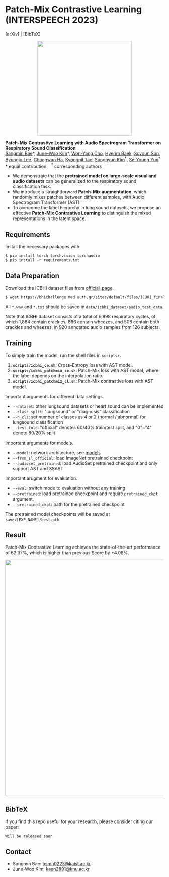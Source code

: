 # Patch-Mix Contrastive Learning (INTERSPEECH 2023)
[arXiv] | [BibTeX]


<p align="center">
<img width="300" src="https://github.com/raymin0223/patch-mix_contrastive_learning/assets/46586785/767a14f8-0c17-4f2c-9e44-ce41d59bf7fa">
</p>

**Patch-Mix Contrastive Learning with Audio Spectrogram Transformer on Respiratory Sound Classification**<br/>
[Sangmin Bae](https://www.raymin0223.com)\*,
[June-Woo Kim](https://github.com/kaen2891)\*,
[Won-Yang Cho](https://github.com/wonyangcho),
[Hyerim Baek](https://github.com/rimiyeyo),
[Soyoun Son](https://github.com/soyounson),
[Byungjo Lee](https://github.com/bzlee-bio),
[Changwan Ha](https://github.com/cwh1981),
[Kyongpil Tae](https://github.com/kyongpiltae),
[Sungnyun Kim](https://github.com/sungnyun)$^\dagger$,
[Se-Young Yun](https://fbsqkd.github.io)$^\dagger$ <br/>
\* equal contribution &nbsp;&nbsp; $^\dagger$ corresponding authors

- We demonstrate that the **pretrained model on large-scale visual and audio datasets** can be generalized to the respiratory sound classification task.
- We introduce a straightforward **Patch-Mix augmentation**, which randomly mixes patches between different samples, with Audio Spectrogram Transformer (AST).
- To overcome the label hierarchy in lung sound datasets, we propose an effective **Patch-Mix Contrastive Learning** to distinguish the mixed representations in the latent space.


## Requirements
Install the necessary packages with: 
```
$ pip install torch torchvision torchaudio
$ pip install -r requirements.txt
```


## Data Preparation
Download the ICBHI dataset files from [official_page](https://bhichallenge.med.auth.gr/ICBHI_2017_Challenge).     
```bash
$ wget https://bhichallenge.med.auth.gr/sites/default/files/ICBHI_final_database/ICBHI_final_database.zip
```
All `*.wav` and `*.txt` should be saved in `data/icbhi_dataset/audio_test_data`.     

Note that ICBHI dataset consists of a total of 6,898 respiratory cycles, 
of which 1,864 contain crackles, 886 contain wheezes, and 506 contain both crackles and wheezes, in 920 annotated audio samples from 126 subjects.


## Training 
To simply train the model, run the shell files in `scripts/`.    
1. **`scripts/icbhi_ce.sh`**: Cross-Entropy loss with AST model.
2. **`scripts/icbhi_patchmix_ce.sh`**: Patch-Mix loss with AST model, where the label depends on the interpolation ratio.
3. **`scripts/icbhi_patchmix_cl.sh`**: Patch-Mix contrastive loss with AST model.

Important arguments for different data settings.
- `--dataset`: other lungsound datasets or heart sound can be implemented
- `--class_split`: "lungsound" or "diagnosis" classification
- `--n_cls`: set number of classes as 4 or 2 (normal / abnormal) for lungsound classification
- `--test_fold`: "official" denotes 60/40% train/test split, and "0"~"4" denote 80/20% split

Important arguments for models.
- `--model`: network architecture, see [models](models/)
- `--from_sl_official`: load ImageNet pretrained checkpoint
- `--audioset_pretrained`: load AudioSet pretrained checkpoint and only support AST and SSAST

Important arugment for evaluation.
- `--eval`: switch mode to evaluation without any training
- `--pretrained`: load pretrained checkpoint and require `pretrained_ckpt` argument.
- `--pretrained_ckpt`: path for the pretrained checkpoint

The pretrained model checkpoints will be saved at `save/[EXP_NAME]/best.pth`.     

## Result

Patch-Mix Contrastive Learning achieves the state-of-the-art performance of 62.37%, which is higher than previous Score by +4.08%.
<p align="center">
<img width="750" src="https://github.com/raymin0223/patch-mix_contrastive_learning/assets/50742281/2a1d8b4c-b46d-423b-adbe-1d43334e7b7d">
</p>


## BibTeX
If you find this repo useful for your research, please consider citing our paper:

```
Will be released soon
```

## Contact
- Sangmin Bae: bsmn0223@kaist.ac.kr
- June-Woo Kim: kaen2891@knu.ac.kr
